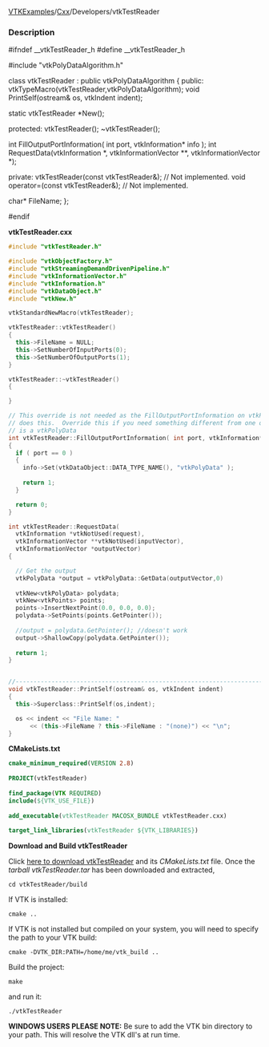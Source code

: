 [VTKExamples](Home)/[Cxx](Cxx)/Developers/vtkTestReader

### Description
<source lang="cpp">
#ifndef __vtkTestReader_h
#define __vtkTestReader_h

#include "vtkPolyDataAlgorithm.h"

class vtkTestReader : public vtkPolyDataAlgorithm 
{
public:
  vtkTypeMacro(vtkTestReader,vtkPolyDataAlgorithm);
  void PrintSelf(ostream& os, vtkIndent indent);

  static vtkTestReader *New();
	
protected:
  vtkTestReader();
  ~vtkTestReader();
  
  int FillOutputPortInformation( int port, vtkInformation* info );
  int RequestData(vtkInformation *, vtkInformationVector **, vtkInformationVector *);

private:
  vtkTestReader(const vtkTestReader&);  // Not implemented.
  void operator=(const vtkTestReader&);  // Not implemented.

  char* FileName;
};

#endif

</source>

**vtkTestReader.cxx**
```c++
#include "vtkTestReader.h"

#include "vtkObjectFactory.h"
#include "vtkStreamingDemandDrivenPipeline.h"
#include "vtkInformationVector.h"
#include "vtkInformation.h"
#include "vtkDataObject.h"
#include "vtkNew.h"

vtkStandardNewMacro(vtkTestReader);

vtkTestReader::vtkTestReader()
{
  this->FileName = NULL;
  this->SetNumberOfInputPorts(0);
  this->SetNumberOfOutputPorts(1);
}

vtkTestReader::~vtkTestReader()
{

}

// This override is not needed as the FillOutputPortInformation on vtkPolyDataAlgorithm
// does this.  Override this if you need something different from one output that
// is a vtkPolyData
int vtkTestReader::FillOutputPortInformation( int port, vtkInformation* info )
{
  if ( port == 0 )
  {
    info->Set(vtkDataObject::DATA_TYPE_NAME(), "vtkPolyData" );
    
    return 1;
  }

  return 0;
}

int vtkTestReader::RequestData(
  vtkInformation *vtkNotUsed(request),
  vtkInformationVector **vtkNotUsed(inputVector),
  vtkInformationVector *outputVector)
{

  // Get the output
  vtkPolyData *output = vtkPolyData::GetData(outputVector,0)
  
  vtkNew<vtkPolyData> polydata;
  vtkNew<vtkPoints> points;
  points->InsertNextPoint(0.0, 0.0, 0.0);
  polydata->SetPoints(points.GetPointer());
  
  //output = polydata.GetPointer(); //doesn't work
  output->ShallowCopy(polydata.GetPointer());
    
  return 1;
}


//----------------------------------------------------------------------------
void vtkTestReader::PrintSelf(ostream& os, vtkIndent indent)
{
  this->Superclass::PrintSelf(os,indent);

  os << indent << "File Name: " 
      << (this->FileName ? this->FileName : "(none)") << "\n";	
}
```
**CMakeLists.txt**
```cmake
cmake_minimum_required(VERSION 2.8)
 
PROJECT(vtkTestReader)
 
find_package(VTK REQUIRED)
include(${VTK_USE_FILE})
 
add_executable(vtkTestReader MACOSX_BUNDLE vtkTestReader.cxx)
 
target_link_libraries(vtkTestReader ${VTK_LIBRARIES})
```

**Download and Build vtkTestReader**

Click [here to download vtkTestReader](https://github.com/lorensen/VTKWikiExamplesTarballs/raw/master/vtkTestReader.tar) and its *CMakeLists.txt* file.
Once the *tarball vtkTestReader.tar* has been downloaded and extracted,
```
cd vtkTestReader/build 
```
If VTK is installed:
```
cmake ..
```
If VTK is not installed but compiled on your system, you will need to specify the path to your VTK build:
```
cmake -DVTK_DIR:PATH=/home/me/vtk_build ..
```
Build the project:
```
make
```
and run it:
```
./vtkTestReader
```
**WINDOWS USERS PLEASE NOTE:** Be sure to add the VTK bin directory to your path. This will resolve the VTK dll's at run time.

